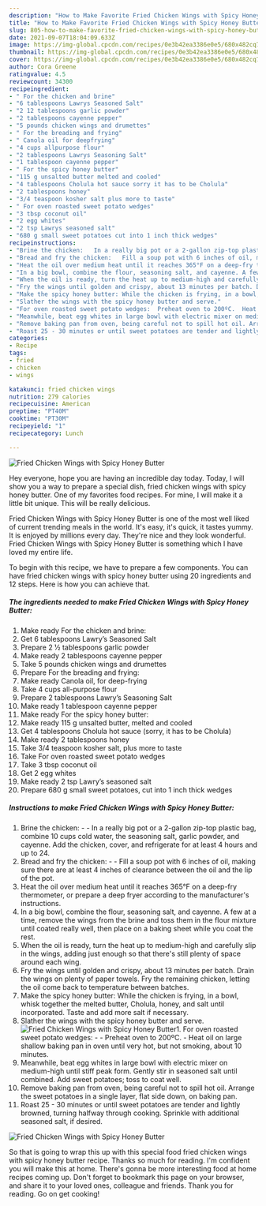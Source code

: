 ```yaml
---
description: "How to Make Favorite Fried Chicken Wings with Spicy Honey Butter"
title: "How to Make Favorite Fried Chicken Wings with Spicy Honey Butter"
slug: 805-how-to-make-favorite-fried-chicken-wings-with-spicy-honey-butter
date: 2021-09-07T18:04:09.633Z
image: https://img-global.cpcdn.com/recipes/0e3b42ea3386e0e5/680x482cq70/fried-chicken-wings-with-spicy-honey-butter-recipe-main-photo.jpg
thumbnail: https://img-global.cpcdn.com/recipes/0e3b42ea3386e0e5/680x482cq70/fried-chicken-wings-with-spicy-honey-butter-recipe-main-photo.jpg
cover: https://img-global.cpcdn.com/recipes/0e3b42ea3386e0e5/680x482cq70/fried-chicken-wings-with-spicy-honey-butter-recipe-main-photo.jpg
author: Cora Greene
ratingvalue: 4.5
reviewcount: 34300
recipeingredient:
- " For the chicken and brine"
- "6 tablespoons Lawrys Seasoned Salt"
- "2 12 tablespoons garlic powder"
- "2 tablespoons cayenne pepper"
- "5 pounds chicken wings and drumettes"
- " For the breading and frying"
- " Canola oil for deepfrying"
- "4 cups allpurpose flour"
- "2 tablespoons Lawrys Seasoning Salt"
- "1 tablespoon cayenne pepper"
- " For the spicy honey butter"
- "115 g unsalted butter melted and cooled"
- "4 tablespoons Cholula hot sauce sorry it has to be Cholula"
- "2 tablespoons honey"
- "3/4 teaspoon kosher salt plus more to taste"
- " For oven roasted sweet potato wedges"
- "3 tbsp coconut oil"
- "2 egg whites"
- "2 tsp Lawrys seasoned salt"
- "680 g small sweet potatoes cut into 1 inch thick wedges"
recipeinstructions:
- "Brine the chicken:   In a really big pot or a 2-gallon zip-top plastic bag, combine 10 cups cold water, the seasoning salt, garlic powder, and cayenne. Add the chicken, cover, and refrigerate for at least 4 hours and up to 24."
- "Bread and fry the chicken:   Fill a soup pot with 6 inches of oil, making sure there are at least 4 inches of clearance between the oil and the lip of the pot."
- "Heat the oil over medium heat until it reaches 365°F on a deep-fry thermometer, or prepare a deep fryer according to the manufacturer&#39;s instructions."
- "In a big bowl, combine the flour, seasoning salt, and cayenne. A few at a time, remove the wings from the brine and toss them in the flour mixture until coated really well, then place on a baking sheet while you coat the rest."
- "When the oil is ready, turn the heat up to medium-high and carefully slip in the wings, adding just enough so that there&#39;s still plenty of space around each wing."
- "Fry the wings until golden and crispy, about 13 minutes per batch. Drain the wings on plenty of paper towels. Fry the remaining chicken, letting the oil come back to temperature between batches."
- "Make the spicy honey butter: While the chicken is frying, in a bowl, whisk together the melted butter, Cholula, honey, and salt until incorporated. Taste and add more salt if necessary."
- "Slather the wings with the spicy honey butter and serve."
- "For oven roasted sweet potato wedges:  Preheat oven to 200ºC.  Heat oil on large shallow baking pan in oven until very hot, but not smoking, about 10 minutes."
- "Meanwhile, beat egg whites in large bowl with electric mixer on medium-high until stiff peak form. Gently stir in seasoned salt until combined. Add sweet potatoes; toss to coat well."
- "Remove baking pan from oven, being careful not to spill hot oil. Arrange the sweet potatoes in a single layer, flat side down, on baking pan."
- "Roast 25 - 30 minutes or until sweet potatoes are tender and lightly browned, turning halfway through cooking. Sprinkle with additional seasoned salt, if desired."
categories:
- Recipe
tags:
- fried
- chicken
- wings

katakunci: fried chicken wings 
nutrition: 279 calories
recipecuisine: American
preptime: "PT40M"
cooktime: "PT30M"
recipeyield: "1"
recipecategory: Lunch

---
```



![Fried Chicken Wings with Spicy Honey Butter](https://img-global.cpcdn.com/recipes/0e3b42ea3386e0e5/680x482cq70/fried-chicken-wings-with-spicy-honey-butter-recipe-main-photo.jpg)

Hey everyone, hope you are having an incredible day today. Today, I will show you a way to prepare a special dish, fried chicken wings with spicy honey butter. One of my favorites food recipes. For mine, I will make it a little bit unique. This will be really delicious.

Fried Chicken Wings with Spicy Honey Butter is one of the most well liked of current trending meals in the world. It's easy, it's quick, it tastes yummy. It is enjoyed by millions every day. They're nice and they look wonderful. Fried Chicken Wings with Spicy Honey Butter is something which I have loved my entire life.




To begin with this recipe, we have to prepare a few components. You can have fried chicken wings with spicy honey butter using 20 ingredients and 12 steps. Here is how you can achieve that.

<!--inarticleads1-->

##### The ingredients needed to make Fried Chicken Wings with Spicy Honey Butter:

1. Make ready  For the chicken and brine:
1. Get 6 tablespoons Lawry’s Seasoned Salt
1. Prepare 2 1⁄2 tablespoons garlic powder
1. Make ready 2 tablespoons cayenne pepper
1. Take 5 pounds chicken wings and drumettes
1. Prepare  For the breading and frying:
1. Make ready  Canola oil, for deep-frying
1. Take 4 cups all-purpose flour
1. Prepare 2 tablespoons Lawry’s Seasoning Salt
1. Make ready 1 tablespoon cayenne pepper
1. Make ready  For the spicy honey butter:
1. Make ready 115 g unsalted butter, melted and cooled
1. Get 4 tablespoons Cholula hot sauce (sorry, it has to be Cholula)
1. Make ready 2 tablespoons honey
1. Take 3/4 teaspoon kosher salt, plus more to taste
1. Take  For oven roasted sweet potato wedges
1. Take 3 tbsp coconut oil
1. Get 2 egg whites
1. Make ready 2 tsp Lawry’s seasoned salt
1. Prepare 680 g small sweet potatoes, cut into 1 inch thick wedges




<!--inarticleads2-->

##### Instructions to make Fried Chicken Wings with Spicy Honey Butter:

1. Brine the chicken: -  -  In a really big pot or a 2-gallon zip-top plastic bag, combine 10 cups cold water, the seasoning salt, garlic powder, and cayenne. Add the chicken, cover, and refrigerate for at least 4 hours and up to 24.
1. Bread and fry the chicken:  -  - Fill a soup pot with 6 inches of oil, making sure there are at least 4 inches of clearance between the oil and the lip of the pot.
1. Heat the oil over medium heat until it reaches 365°F on a deep-fry thermometer, or prepare a deep fryer according to the manufacturer&#39;s instructions.
1. In a big bowl, combine the flour, seasoning salt, and cayenne. A few at a time, remove the wings from the brine and toss them in the flour mixture until coated really well, then place on a baking sheet while you coat the rest.
1. When the oil is ready, turn the heat up to medium-high and carefully slip in the wings, adding just enough so that there&#39;s still plenty of space around each wing.
1. Fry the wings until golden and crispy, about 13 minutes per batch. Drain the wings on plenty of paper towels. Fry the remaining chicken, letting the oil come back to temperature between batches.
1. Make the spicy honey butter: While the chicken is frying, in a bowl, whisk together the melted butter, Cholula, honey, and salt until incorporated. Taste and add more salt if necessary.
1. Slather the wings with the spicy honey butter and serve.
<img src="//assets-global.cpcdn.com/assets/icons/button_play-2c75c40dde080a61004c1f40b05d8f140eaff45d7e9e6481dc71c63d2e7c4909.png" alt="Fried Chicken Wings with Spicy Honey Butter">1. For oven roasted sweet potato wedges: -  - Preheat oven to 200ºC.  - Heat oil on large shallow baking pan in oven until very hot, but not smoking, about 10 minutes.
1. Meanwhile, beat egg whites in large bowl with electric mixer on medium-high until stiff peak form. Gently stir in seasoned salt until combined. Add sweet potatoes; toss to coat well.
1. Remove baking pan from oven, being careful not to spill hot oil. Arrange the sweet potatoes in a single layer, flat side down, on baking pan.
1. Roast 25 - 30 minutes or until sweet potatoes are tender and lightly browned, turning halfway through cooking. Sprinkle with additional seasoned salt, if desired.
<img src="//assets-global.cpcdn.com/assets/icons/button_play-2c75c40dde080a61004c1f40b05d8f140eaff45d7e9e6481dc71c63d2e7c4909.png" alt="Fried Chicken Wings with Spicy Honey Butter">



So that is going to wrap this up with this special food fried chicken wings with spicy honey butter recipe. Thanks so much for reading. I'm confident you will make this at home. There's gonna be more interesting food at home recipes coming up. Don't forget to bookmark this page on your browser, and share it to your loved ones, colleague and friends. Thank you for reading. Go on get cooking!
